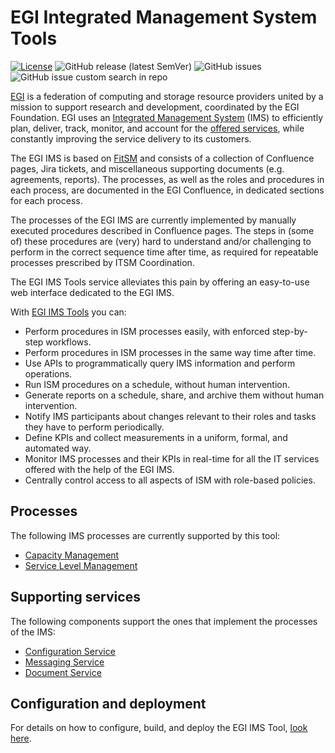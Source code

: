 
# EGI Integrated Management System Tools

[![License](https://img.shields.io/badge/License-Apache_2.0-blue.svg)](https://opensource.org/licenses/Apache-2.0)
![GitHub release (latest SemVer)](https://img.shields.io/github/v/release/EGI-Federation/egi-ims-tool?color=darkcyan&label=Release&include_prereleases)
![GitHub issues](https://img.shields.io/github/issues/EGI-Federation/egi-ims-tool?label=Issues)
![GitHub issue custom search in repo](https://img.shields.io/github/issues-search/EGI-Federation/egi-ims-tool?label=Bugs&color=red&query=is%3Aopen%20label%3Abug)

[EGI](https://www.egi.eu/egi-federation/) is a federation of computing and storage resource providers united by a
mission to support research and development, coordinated by the EGI Foundation. EGI uses an
[Integrated Management System](https://confluence.egi.eu/display/IMS/Integrated+Management+System+%28IMS%29+Home) (IMS)
to efficiently plan, deliver, track, monitor, and account for the [offered services](https://www.egi.eu/services), while
constantly improving the service delivery to its customers.

The EGI IMS is based on [FitSM](https://www.fitsm.eu) and consists of a collection of Confluence pages,
Jira tickets, and miscellaneous supporting documents (e.g. agreements, reports). The processes, as well as the roles
and procedures in each process, are documented in the EGI Confluence, in dedicated sections for each process.

The processes of the EGI IMS are currently implemented by manually executed procedures described in Confluence pages.
The steps in (some of) these procedures are (very) hard to understand and/or challenging to perform in the correct
sequence time after time, as required for repeatable processes prescribed by ITSM Coordination.

The EGI IMS Tools service alleviates this pain by offering an easy-to-use web interface dedicated to the EGI IMS.

With [EGI IMS Tools](https://ims.egi.eu) you can:

- Perform procedures in ISM processes easily, with enforced step-by-step workflows.
- Perform procedures in ISM processes in the same way time after time.
- Use APIs to programmatically query IMS information and perform operations.
- Run ISM procedures on a schedule, without human intervention.
- Generate reports on a schedule, share, and archive them without human intervention.
- Notify IMS participants about changes relevant to their roles and tasks they have to perform periodically.
- Define KPIs and collect measurements in a uniform, formal, and automated way.
- Monitor IMS processes and their KPIs in real-time for all the IT services offered with the help of the EGI IMS.
- Centrally control access to all aspects of ISM with role-based policies.

## Processes

The following IMS processes are currently supported by this tool:

- [Capacity Management](https://github.com/EGI-Federation/egi-capacity-management)
- [Service Level Management](https://github.com/EGI-Federation/egi-service-level-management)

## Supporting services

The following components support the ones that implement the processes of the IMS:

- [Configuration Service](https://github.com/EGI-Federation/egi-ims-config)
- [Messaging Service](https://github.com/EGI-Federation/egi-ims-messaging)
- [Document Service](https://github.com/EGI-Federation/egi-ims-docs)

## Configuration and deployment

For details on how to configure, build, and deploy the EGI IMS Tool, [look here](deploy/DEPLOYING.md).
